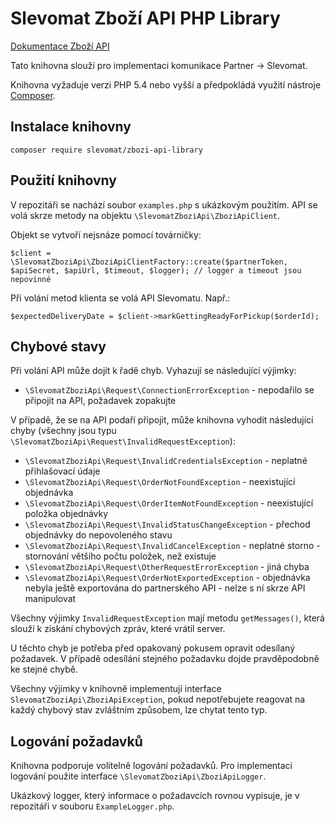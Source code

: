 Slevomat Zboží API PHP Library
======================

[Dokumentace Zboží API](http://docs.slevomatzbozi.apiary.io/)

Tato knihovna slouží pro implementaci komunikace Partner -> Slevomat.

Knihovna vyžaduje verzi PHP 5.4 nebo vyšší a předpokládá využití nástroje [Composer](https://getcomposer.org/).

Instalace knihovny
--------------------

```
composer require slevomat/zbozi-api-library
```

Použití knihovny
--------------------

V repozitáři se nachází soubor `examples.php` s ukázkovým použitím. API se volá skrze metody na objektu `\SlevomatZboziApi\ZboziApiClient`.

Objekt se vytvoří nejsnáze pomocí továrničky:

```
$client = \SlevomatZboziApi\ZboziApiClientFactory::create($partnerToken, $apiSecret, $apiUrl, $timeout, $logger); // logger a timeout jsou nepovinné
```

Při volání metod klienta se volá API Slevomatu. Např.:

```
$expectedDeliveryDate = $client->markGettingReadyForPickup($orderId);
```

Chybové stavy
----------------------

Při volání API může dojít k řadě chyb. Vyhazují se následující výjimky:

* `\SlevomatZboziApi\Request\ConnectionErrorException` - nepodařilo se připojit na API, požadavek zopakujte

V případě, že se na API podaří připojit, může knihovna vyhodit následující chyby (všechny jsou typu `\SlevomatZboziApi\Request\InvalidRequestException`):

* `\SlevomatZboziApi\Request\InvalidCredentialsException` - neplatné přihlašovací údaje
* `\SlevomatZboziApi\Request\OrderNotFoundException` - neexistující objednávka
* `\SlevomatZboziApi\Request\OrderItemNotFoundException` - neexistující položka objednávky
* `\SlevomatZboziApi\Request\InvalidStatusChangeException` - přechod objednávky do nepovoleného stavu
* `\SlevomatZboziApi\Request\InvalidCancelException` - neplatné storno - stornování většího počtu položek, než existuje
* `\SlevomatZboziApi\Request\OtherRequestErrorException` - jiná chyba
* `\SlevomatZboziApi\Request\OrderNotExportedException` - objednávka nebyla ještě exportována do partnerského API - nelze s ní skrze API manipulovat

Všechny výjimky `InvalidRequestException` mají metodu `getMessages()`, která slouží k získání chybových zpráv, které vrátil server.

U těchto chyb je potřeba před opakovaný pokusem opravit odesílaný požadavek. V případě odesílání stejného požadavku dojde pravděpodobně ke stejné chybě.

Všechny výjimky v knihovně implementují interface `SlevomatZboziApi\ZboziApiException`, pokud nepotřebujete reagovat na každý chybový stav zvláštním způsobem, lze chytat tento typ.

Logování požadavků
--------------------

Knihovna podporuje volitelně logování požadavků. Pro implementaci logování použite interface `\SlevomatZboziApi\ZboziApiLogger`.

Ukázkový logger, který informace o požadavcích rovnou vypisuje, je v repozitáři v souboru `ExampleLogger.php`.
